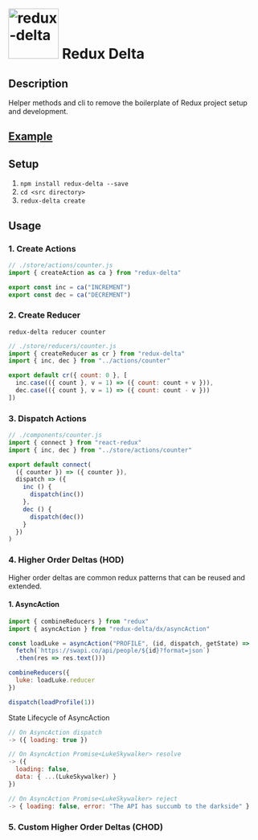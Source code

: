 # <img src="https://raw.githubusercontent.com/rphansen91/redux-delta/master/assets/redux-delta.svg?sanitize=true" alt="redux-delta" width="100" height="100"> Redux Delta

## Description

Helper methods and cli to remove the boilerplate of Redux project setup and development.

## [Example](https://github.com/rphansen91/redux-delta/blob/master/example.js)

## Setup

1. `npm install redux-delta --save`
2. `cd <src directory>`
3. `redux-delta create`


## Usage

### 1. Create Actions

```js
// ./store/actions/counter.js
import { createAction as ca } from "redux-delta"

export const inc = ca("INCREMENT")
export const dec = ca("DECREMENT")
```

### 2. Create Reducer

  `redux-delta reducer counter`

```js
// ./store/reducers/counter.js
import { createReducer as cr } from "redux-delta"
import { inc, dec } from "../actions/counter"

export default cr({ count: 0 }, [
  inc.case(({ count }, v = 1) => ({ count: count + v })),
  dec.case(({ count }, v = 1) => ({ count: count - v }))
])

```

### 3. Dispatch Actions

```js
// ./components/counter.js
import { connect } from "react-redux"
import { inc, dec } from "../store/actions/counter"

export default connect(
  ({ counter }) => ({ counter }),
  dispatch => ({
    inc () {
      dispatch(inc())
    },
    dec () {
      dispatch(dec())
    }
  })
)
```

### 4. Higher Order Deltas (HOD)

Higher order deltas are common redux patterns that can be reused and extended.

#### 1. AsyncAction

  ```js
  import { combineReducers } from "redux"
  import { asyncAction } from "redux-delta/dx/asyncAction"

  const loadLuke = asyncAction("PROFILE", (id, dispatch, getState) =>
    fetch(`https://swapi.co/api/people/${id}?format=json`)
    .then(res => res.text()))

  combineReducers({
    luke: loadLuke.reducer
  })

  dispatch(loadProfile(1))
  ```

  State Lifecycle of AsyncAction

  ```js
  // On AsyncAction dispatch
  -> ({ loading: true })
  ```
  ```js
  // On AsyncAction Promise<LukeSkywalker> resolve
  -> ({
    loading: false,
    data: { ...(LukeSkywalker) }
  })
  ```
  ```js
  // On AsyncAction Promise<LukeSkywalker> reject
  -> { loading: false, error: "The API has succumb to the darkside" }
  ```

### 5. Custom Higher Order Deltas (CHOD)
